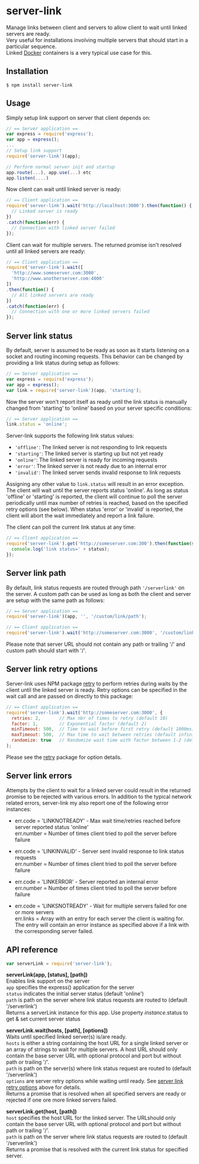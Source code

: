# server-link #

Manage links between client and servers to allow client to wait until linked servers are ready.  
Very useful for installations involving multiple servers that should start in a particular sequence.  
Linked [Docker](http://www.docker.com) containers is a very typical use case for this.

## Installation ##

```
$ npm install server-link
```

## Usage ##

Simply setup link support on server that client depends on:

```javascript
// == Server application ==
var express = require('express');
var app = express();
...
// Setup link support
require('server-link')(app);

// Perform normal server init and startup
app.route(...), app.use(...) etc
app.listen(....)
```

Now client can wait until linked server is ready:

```javascript
// == Client application ==
require('server-link').wait('http://localhost:3000').then(function() {
  // Linked server is ready
})
.catch(function(err) {
  // Connection with linked server failed 
});
```

Client can wait for multiple servers. The returned promise isn't resolved until all linked servers are ready:

```javascript
// == Client application ==
require('server-link').wait([
  'http://www.someserver.com:3000', 
  'http://www.anotherserver.com:4000'
])
.then(function() {
  // All linked servers are ready
})
.catch(function(err) {
  // Connection with one or more linked servers failed
});
```
## Server link status ##
By default, server is assumed to be ready as soon as it starts listening on a socket and routing incoming requests. This behavior can be changed by providing a link status during setup as follows:

```javascript
// == Server application ==
var express = require('express');
var app = express();
var link = require('server-link')(app, 'starting');
```
Now the server won't report itself as ready until the link status is manually changed from 'starting' to 'online' based on your server specific conditions:
```javascript
// == Server application ==
link.status = 'online';
```
Server-link supports the following link status values:
- `'offline'`: The linked server is not responding to link requests
- `'starting'`: The linked server is starting up but not yet ready
- `'online'`: The linked server is ready for incoming requests
- `'error'`: The linked server is not ready due to an internal error
- `'invalid'`: The linked server sends invalid response to link requests

Assigning any other value to `link.status` will result in an error exception. The client will wait until the server reports status 'online'. As long as status 'offline' or 'starting' is reported, the client will continue to poll the server periodically until max number of retries is reached, based on the specified retry options (see below). When status 'error' or 'invalid' is reported, the client will abort the wait immediately and report a link failure.  

The client can poll the current link status at any time:
```javascript
// == Client application ==
require('server-link').get('http://someserver.com:300').then(function(status) {
  console.log('link status=' + status);
});
```
## Server link path ##
By default, link status requests are routed through path `'/serverlink'` on the server. A custom path can be used as long as both the client and server are setup with the same path as follows: 
```javascript
// == Server application ==
require('server-link')(app, '', '/custom/link/path');
```
```javascript
// == Client application ==
require('server-link').wait('http://someserver.com:3000', '/custom/link/path');
```
Please note that server URL should not contain any path or trailing '/' and custom path should start with '/'.
## Server link retry options ##
Server-link uses NPM package [retry](https://www.npmjs.com/package/retry) to perform retries during waits by the client until the linked server is ready. Retry options can be specified in the wait call and are passed on directly to this package:
```javascript
// == Client application ==
require('server-link').wait('http://someserver.com:3000', {
  retries: 2,       // Max nbr of times to retry (default 10)
  factor: 1,        // Exponential factor (default 2)
  minTimeout: 500,  // Time to wait before first retry (default 1000ms)
  maxTimeout: 500,  // Max time to wait between retries (default infinity)
  randomize: true   // Randomize wait time with factor between 1-2 (default false)
);
```
Please see the [retry](https://www.npmjs.com/package/retry) package for option details.
## Server link errors ##
Attempts by the client to wait for a linked server could result in the returned promise to be rejected with various errors. In addition to the typical network related errors, server-link my also report one of the following error instances:
- err.code = 'LINKNOTREADY' - Max wait time/retries reached before server reported status 'online'  
err.number = Number of times client tried to poll the server before failure

- err.code = 'LINKINVALID' - Server sent invalid response to link status requests  
err.number = Number of times client tried to poll the server before failure

- err.code = 'LINKERROR' - Server reported an internal error  
err.number = Number of times client tried to poll the server before failure

- err.code = 'LINKSNOTREADY' - Wait for multiple servers failed for one or more servers  
err.links = Array with an entry for each server the client is waiting for. The entry will contain an error instance as specified above if a link with the corresponding server failed.

## API reference ##
```javascript
var serverLink = require('server-link');
```
**serverLink(app, [status], [path])**  
Enables link support on the server  
`app` specifies the express() application for the server  
`status` indicates the initial server status (default 'online')  
`path` is path on the server where link status requests are routed to (default '/serverlink')  
Returns a serverLink instance for this app. Use property *instance*.status to get & set current server status

**serverLink.wait(hosts, [path], [options])**  
Waits until specified linked server(s) is/are ready.  
`hosts` is either a string containing the host URL for a single linked server or an array of strings to wait for multiple servers. A host URL should only contain the base server URL with optional protocol and port but without path or trailing '/'.  
`path` is path on the server(s) where link status request are routed to (default '/serverlink')  
`options` are server retry options while waiting until ready. See [server link retry options](#server-link-retry-options) above for details.  
Returns a promise that is resolved when all specified servers are ready or rejected if one ore more linked servers failed.

**serverLink.get(host, [path])**  
`host` specifies the host URL for the linked server. The URLshould only contain the base server URL with optional protocol and port but without path or trailing '/'.  
`path` is path on the server where link status requests are routed to (default '/serverlink')  
Returns a promise that is resolved with the current link status for specified server.
